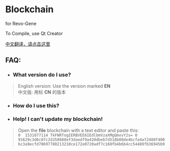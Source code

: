 # Blockchain
for Revo-Gene  
  
To Compile, use Qt Creator  

[中文翻译，请点击这里](#中文翻译)

## FAQ:  
- ### What version do I use?  
> English version: Use the version marked **EN**  
> 中文版: 用标 **CN** 的版本  
- ### How do I use this?  
- ### Help! I can't update my blockchain!  
> Open the **file** blockchain with a text editor and paste this:  
`
0  1531877114 TkFNRTogIERBVEE6IEdlbmVzaXMgQmxvY2s= 0 91629c3d6c07c2d358688ef3daedf9a420dbeb7d518b08de4bcfa4af2488f400bc3a9ecfd70697780213210ce172e0720adf7c160fb4b6b4cc54489fb36945b9
`
